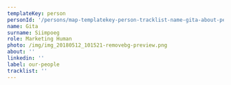 ```yaml
---
templateKey: person
personId: '/persons/map-templatekey-person-tracklist-name-gita-about-personid-uuid-photo-img-gita-siimpoeg-png-label-our-people-role-marketing-human-surname-siimpoeg-linkedin/'
name: Gita
surname: Siimpoeg
role: Marketing Human
photo: /img/img_20180512_101521-removebg-preview.png
about: ''
linkedin: ''
label: our-people
tracklist: ''
---
```

